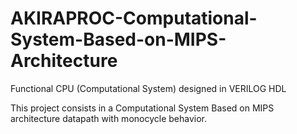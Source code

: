 # AKIRAPROC-Computational-System-Based-on-MIPS-Architecture

Functional CPU (Computational System) designed in VERILOG HDL

This project consists in a Computational System Based on MIPS architecture datapath with monocycle behavior.
